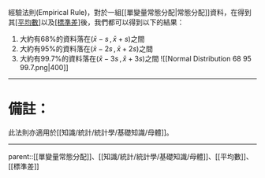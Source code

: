 經驗法則(Empirical Rule)，對於一組[[單變量常態分配|常態分配]]資料，在得到其[[平均數]]($\bar{x}$)以及[[標準差]](s)後，我們都可以得到以下的結果：
1. 大約有68%的資料落在($\bar{x}-s\,,\,\bar{x}+s$)之間
2. 大約有95%的資料落在($\bar{x}-2s\,,\,\bar{x}+2s$)之間
3. 大約有99.7%的資料落在($\bar{x}-3s\,,\,\bar{x}+3s$)之間
![[Normal Distribution 68 95 99.7.png|400]]
- - -
# 備註：
此法則亦適用於[[知識/統計/統計學/基礎知識/母體]]。
- - -
parent::[[單變量常態分配]]、[[知識/統計/統計學/基礎知識/母體]]、[[平均數]]、[[標準差]]
